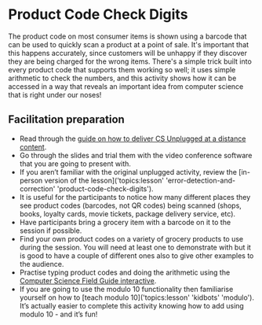 # Product Code Check Digits

The product code on most consumer items is shown using a barcode that can be used to quickly scan a product at a point of sale.
It's important that this happens accurately, since customers will be unhappy if they discover they are being charged for the wrong items.
There's a simple trick built into every product code that supports them working so well; it uses simple arithmetic to check the numbers, and this activity shows how it can be accessed in a way that reveals an important idea from computer science that is right under our noses!

## Facilitation preparation

- Read through the [guide on how to deliver CS Unplugged at a distance content]('at_a_distance:delivery-guide').
- Go through the slides and trial them with the video conference software that you are going to present with.
- If you aren’t familiar with the original unplugged activity, review the [in-person version of the lesson]('topics:lesson' 'error-detection-and-correction' 'product-code-check-digits').
- It is useful for the participants to notice how many different places they see product codes (barcodes, not QR codes) being scanned (shops, books, loyalty cards, movie tickets, package delivery service, etc).
- Have participants bring a grocery item with a barcode on it to the session if possible.
- Find your own product codes on a variety of grocery products to use during the session.
  You will need at least one to demonstrate with but it is good to have a couple of different ones also to give other examples to the audience.
- Practise typing product codes and doing the arithmetic using the [Computer Science Field Guide interactive](https://www.csfieldguide.org.nz/en/interactives/product-code-check-digit-calculation/).
- If you are going to use the modulo 10 functionality then familiarise yourself on how to [teach modulo 10]('topics:lesson' 'kidbots' 'modulo').
  It’s actually easier to complete this activity knowing how to add using modulo 10 - and it’s fun!
